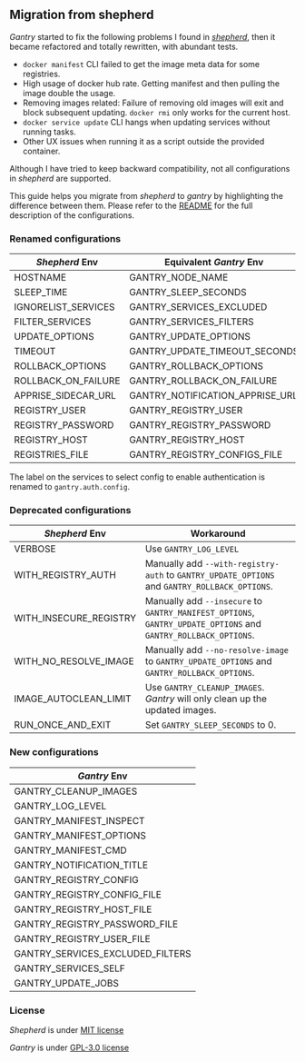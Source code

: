 ## Migration from shepherd

*Gantry* started to fix the following problems I found in [*shepherd*](https://github.com/containrrr/shepherd), then it became refactored and totally rewritten, with abundant tests.

* `docker manifest` CLI failed to get the image meta data for some registries.
* High usage of docker hub rate. Getting manifest and then pulling the image double the usage.
* Removing images related: Failure of removing old images will exit and block subsequent updating. `docker rmi` only works for the current host.
* `docker service update` CLI hangs when updating services without running tasks.
* Other UX issues when running it as a script outside the provided container.

Although I have tried to keep backward compatibility, not all configurations in *shepherd* are supported.

This guide helps you migrate from *shepherd* to *gantry* by highlighting the difference between them. Please refer to the [README](../README.md) for the full description of the configurations.

### Renamed configurations

| *Shepherd* Env | Equivalent *Gantry* Env  |
|----------------|---------------|
| HOSTNAME            | GANTRY_NODE_NAME                |
| SLEEP_TIME          | GANTRY_SLEEP_SECONDS            |
| IGNORELIST_SERVICES | GANTRY_SERVICES_EXCLUDED        |
| FILTER_SERVICES     | GANTRY_SERVICES_FILTERS         |
| UPDATE_OPTIONS      | GANTRY_UPDATE_OPTIONS           |
| TIMEOUT             | GANTRY_UPDATE_TIMEOUT_SECONDS   |
| ROLLBACK_OPTIONS    | GANTRY_ROLLBACK_OPTIONS         |
| ROLLBACK_ON_FAILURE | GANTRY_ROLLBACK_ON_FAILURE      |
| APPRISE_SIDECAR_URL | GANTRY_NOTIFICATION_APPRISE_URL |
| REGISTRY_USER       | GANTRY_REGISTRY_USER            |
| REGISTRY_PASSWORD   | GANTRY_REGISTRY_PASSWORD        |
| REGISTRY_HOST       | GANTRY_REGISTRY_HOST            |
| REGISTRIES_FILE     | GANTRY_REGISTRY_CONFIGS_FILE    |

The label on the services to select config to enable authentication is renamed to `gantry.auth.config`.

### Deprecated configurations

| *Shepherd* Env | Workaround |
|----------------|------------|
| VERBOSE                | Use `GANTRY_LOG_LEVEL` |
| WITH_REGISTRY_AUTH     | Manually add `--with-registry-auth` to `GANTRY_UPDATE_OPTIONS` and `GANTRY_ROLLBACK_OPTIONS`. |
| WITH_INSECURE_REGISTRY | Manually add `--insecure` to `GANTRY_MANIFEST_OPTIONS`, `GANTRY_UPDATE_OPTIONS` and `GANTRY_ROLLBACK_OPTIONS`. |
| WITH_NO_RESOLVE_IMAGE  | Manually add `--no-resolve-image` to `GANTRY_UPDATE_OPTIONS` and `GANTRY_ROLLBACK_OPTIONS`. |
| IMAGE_AUTOCLEAN_LIMIT  | Use `GANTRY_CLEANUP_IMAGES`. *Gantry* will only clean up the updated images. |
| RUN_ONCE_AND_EXIT      | Set `GANTRY_SLEEP_SECONDS` to 0. |

### New configurations

| *Gantry* Env  |
|---------------|
| GANTRY_CLEANUP_IMAGES            |
| GANTRY_LOG_LEVEL                 |
| GANTRY_MANIFEST_INSPECT          |
| GANTRY_MANIFEST_OPTIONS          |
| GANTRY_MANIFEST_CMD              |
| GANTRY_NOTIFICATION_TITLE        |
| GANTRY_REGISTRY_CONFIG           |
| GANTRY_REGISTRY_CONFIG_FILE      |
| GANTRY_REGISTRY_HOST_FILE        |
| GANTRY_REGISTRY_PASSWORD_FILE    |
| GANTRY_REGISTRY_USER_FILE        |
| GANTRY_SERVICES_EXCLUDED_FILTERS |
| GANTRY_SERVICES_SELF             |
| GANTRY_UPDATE_JOBS               |

### License

*Shepherd* is under [MIT license](https://github.com/containrrr/shepherd/blob/master/LICENSE)

*Gantry* is under [GPL-3.0 license](https://github.com/shizunge/gantry/blob/main/LICENSE)
